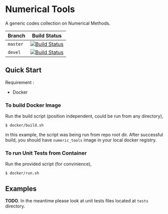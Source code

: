 # Numerical Tools
A generic codes collection on Numerical Methods.   

| Branch 	| Build Status                                                                                                                      	|
|--------	|-----------------------------------------------------------------------------------------------------------------------------------	|
| `master` 	| [![Build Status](https://travis-ci.org/alifahrri/nmtools.svg?branch=master)](https://travis-ci.org/alifahrri/numeric_tools) 	|
|  `devel` 	|  [![Build Status](https://travis-ci.org/alifahrri/nmtools.svg?branch=devel)](https://travis-ci.org/alifahrri/numeric_tools) 	|   


## Quick Start
Requirement :
- Docker
### To build Docker Image
Run the build script (position independent, could be run from any directory), 
```
$ docker/build.sh
```
in this example, the script was being run from repo root dir. After successful build, you should have `numeric_tools` image in your local docker registry.
### To run Unit Tests from Container
Run the provided script (for convinience),
```
$ docker/run.sh
```

## Examples
**TODO**. In the meantime please look at unit tests files located at `tests` directory.
